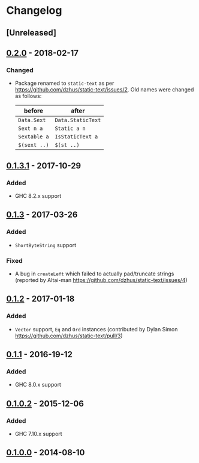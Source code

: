 # Changelog

## [Unreleased]

## [0.2.0] - 2018-02-17

### Changed

- Package renamed to `static-text` as per
  <https://github.com/dzhus/static-text/issues/2>. Old names were
  changed as follows:

    | before       | after             |
    |--------------|-------------------|
    | `Data.Sext`  | `Data.StaticText` |
    | `Sext n a`   | `Static a n`      |
    | `Sextable a` | `IsStaticText a`  |
    | `$(sext ..)` | `$(st ..)`        |

## [0.1.3.1] - 2017-10-29

### Added

- GHC 8.2.x support

## [0.1.3] - 2017-03-26

### Added

- `ShortByteString` support

### Fixed

- A bug in `createLeft` which failed to actually pad/truncate strings
  (reported by Altai-man <https://github.com/dzhus/static-text/issues/4>)

## [0.1.2] - 2017-01-18

### Added

- `Vector` support, `Eq` and `Ord` instances (contributed by Dylan
  Simon <https://github.com/dzhus/static-text/pull/3>)

## [0.1.1] - 2016-19-12

### Added

- GHC 8.0.x support

## [0.1.0.2] - 2015-12-06

### Added

- GHC 7.10.x support

## [0.1.0.0] - 2014-08-10

[0.2.0]:   https://github.com/dzhus/static-text/compare/0.1.3.1...0.2.0
[0.1.3.1]: https://github.com/dzhus/static-text/compare/0.1.3...0.1.3.1
[0.1.3]:   https://github.com/dzhus/static-text/compare/0.1.2...0.1.3
[0.1.2]:   https://github.com/dzhus/static-text/compare/0.1.1...0.1.2
[0.1.1]:   https://github.com/dzhus/static-text/compare/0.1.0.2...0.1.1
[0.1.0.2]: https://github.com/dzhus/static-text/compare/0.1.0.0...0.1.0.2
[0.1.0.0]: https://github.com/dzhus/static-text/tree/0.1.0.0

